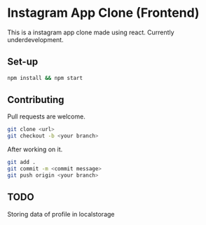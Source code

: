 # Instagram App Clone (Frontend)

This is a instagram app clone made using react. Currently underdevelopment.

## Set-up

```bash
npm install && npm start
```

## Contributing

Pull requests are welcome.

```bash
git clone <url>
git checkout -b <your branch>
```
After working on it.
```bash
git add .
git commit -m <commit message>
git push origin <your branch>
```

## TODO

Storing data of profile in localstorage
